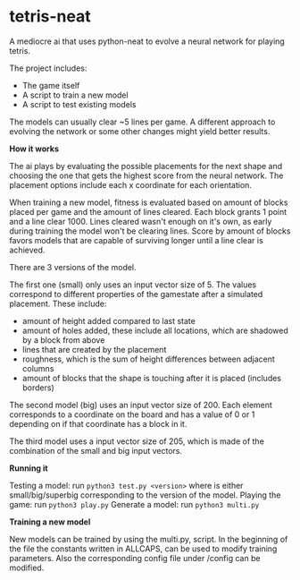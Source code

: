 # tetris-neat

A mediocre ai that uses python-neat to evolve a neural network for playing tetris.

The project includes:
* The game itself
* A script to train a new model
* A script to test existing models

The models can usually clear ~5 lines per game. A different approach to evolving the network or some other changes might yield better results.


**How it works**

The ai plays by evaluating the possible placements for the next shape and choosing the one that gets the highest score from the neural network.
The placement options include each x coordinate for each orientation.

When training a new model, fitness is evaluated based on amount of blocks placed per game and the amount of lines cleared. Each block grants 1 point and a line clear 1000. Lines cleared wasn't enough on it's own, as early during training the model won't be clearing lines. Score by amount of blocks favors models that are capable of surviving longer until a line clear is achieved.

There are 3 versions of the model. 

The first one (small) only uses an input vector size of 5. The values correspond to different properties of the gamestate after a simulated placement. These include:
* amount of height added compared to last state
* amount of holes added, these include all locations, which are shadowed by a block from above
* lines that are created by the placement
* roughness, which is the sum of height differences between adjacent columns
* amount of blocks that the shape is touching after it is placed (includes borders)

The second model (big) uses an input vector size of 200. Each element corresponds to a coordinate on the board and has a value of 0 or 1 depending on if that coordinate has a block in it.

The third model uses a input vector size of 205, which is made of the combination of the small and big input vectors.

**Running it**

Testing a model: run `python3 test.py <version>` where <version> is either small/big/superbig corresponding to the version of the model.
Playing the game: run `python3 play.py` 
Generate a model: run `python3 multi.py`

**Training a new model**

New models can be trained by using the multi.py, script. In the beginning of the file the constants written in ALLCAPS, can be used to modify training parameters. Also the corresponding config file under /config can be modified.

